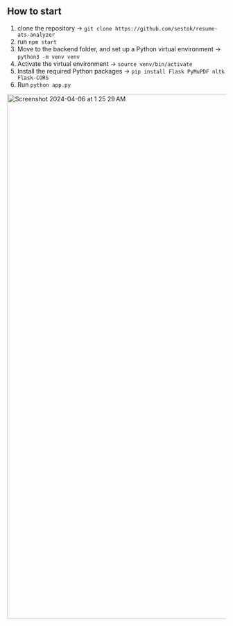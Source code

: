 ## How to start
1. clone the repository -> `git clone https://github.com/sestok/resume-ats-analyzer`
2. run `npm start`
3. Move to the backend folder, and set up a Python virtual environment -> `python3 -m venv venv`
4. Activate the virtual environment -> `source venv/bin/activate`
5. Install the required Python packages -> `pip install Flask PyMuPDF nltk Flask-CORS`
6. Run `python app.py`


<img width="1209" alt="Screenshot 2024-04-06 at 1 25 29 AM" src="https://github.com/sestok/resume-ats-analyzer/assets/98410836/75863017-c4c5-4d29-a280-df1fa48ba80a">

